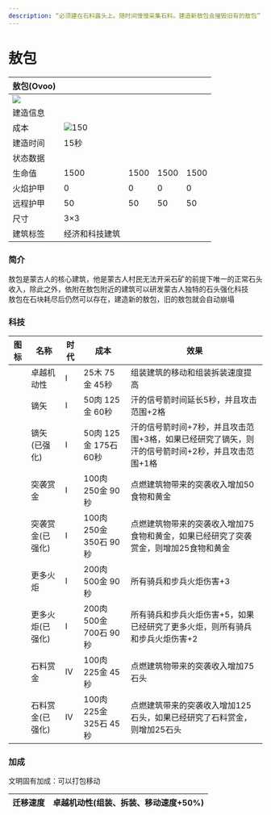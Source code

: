 ```yaml
---
description: “必须建在石料露头上。随时间慢慢采集石料。建造新敖包会摧毁旧有的敖包”
---
```


# 敖包

| 敖包(Ovoo)                                                                                                 |                                                                                                    |      |      |      |
| -------------------------------------------------------------------------------------------------------- | -------------------------------------------------------------------------------------------------- | ---- | ---- | ---- |
| ![](https://seicing-1257171891.cos.ap-nanjing.myqcloud.com/3fatcatpool/aoe4/tech/%E6%95%96%E5%8C%85.png) |                                                                                                    |      |      |      |
| 建造信息                                                                                                     |                                                                                                    |      |      |      |
| 成本                                                                                                       | ![](https://seicing-1257171891.cos.ap-nanjing.myqcloud.com/3fatcatpool/aoe4/tech/%E6%9C%A8.png)150 |      |      |      |
| 建造时间                                                                                                     | 15秒                                                                                                |      |      |      |
| 状态数据                                                                                                     |                                                                                                    |      |      |      |
| 生命值                                                                                                      | 1500                                                                                               | 1500 | 1500 | 1500 |
| 火焰护甲                                                                                                     | 0                                                                                                  | 0    | 0    | 0    |
| 远程护甲                                                                                                     | 50                                                                                                 | 50   | 50   | 50   |
| 尺寸                                                                                                       | 3×3                                                                                                |      |      |      |
| 建筑标签                                                                                                     | 经济和科技建筑                                                                                            |      |      |      |

### 简介 <a href="#jia" id="jia"></a>

敖包是蒙古人的核心建筑，他是蒙古人村民无法开采石矿的前提下唯一的正常石头收入，除此之外，依附在敖包附近的建筑可以研发蒙古人独特的石头强化科技\
敖包在石块耗尽后仍然可以存在，建造新的敖包，旧的敖包就会自动崩塌

### 科技 <a href="#sp1" id="sp1"></a>

| 图标                                                                                                                                                                 | 名称        | 时代 | 成本                 | 效果                                                   |
| ------------------------------------------------------------------------------------------------------------------------------------------------------------------ | --------- | -- | ------------------ | ---------------------------------------------------- |
| <img src="https://seicing-1257171891.cos.ap-nanjing.myqcloud.com/3fatcatpool/aoe4/tech/%E5%8D%93%E8%B6%8A%E6%9C%BA%E5%8A%A8%E6%80%A7.png" alt="" data-size="line"> | 卓越机动性     | Ⅰ  | 25木 75金 45秒        | 组装建筑的移动和组装拆装速度提高                                     |
| <img src="https://seicing-1257171891.cos.ap-nanjing.myqcloud.com/3fatcatpool/aoe4/tech/%E9%95%9D%E7%9F%A2.png" alt="" data-size="line">                            | 镝矢        | Ⅰ  | 50肉 125金 60秒       | 汗的信号箭时间延长5秒，并且攻击范围+2格                                |
| <img src="https://seicing-1257171891.cos.ap-nanjing.myqcloud.com/3fatcatpool/aoe4/tech/%E9%95%9D%E7%9F%A2.png" alt="" data-size="line">                            | 镝矢(已强化)   | Ⅰ  | 50肉 125金 175石 60秒  | 汗的信号箭时间+7秒，并且攻击范围+3格，如果已经研究了镝矢，则汗的信号箭时间+2秒，并且攻击范围+1格 |
| <img src="https://seicing-1257171891.cos.ap-nanjing.myqcloud.com/3fatcatpool/aoe4/tech/%E7%AA%81%E8%A2%AD%E8%B5%8F%E9%87%91.png" alt="" data-size="line">          | 突袭赏金      | Ⅰ  | 100肉 250金 90秒      | 点燃建筑物带来的突袭收入增加50食物和黄金                                |
| <img src="https://seicing-1257171891.cos.ap-nanjing.myqcloud.com/3fatcatpool/aoe4/tech/%E7%AA%81%E8%A2%AD%E8%B5%8F%E9%87%91.png" alt="" data-size="line">          | 突袭赏金(已强化) | Ⅰ  | 100肉 250金 350石 90秒 | 点燃建筑物带来的突袭收入增加75食物和黄金，如果已经研究了突袭赏金，则增加25食物和黄金         |
| <img src="https://seicing-1257171891.cos.ap-nanjing.myqcloud.com/3fatcatpool/aoe4/tech/%E6%9B%B4%E5%A4%9A%E7%81%AB%E7%82%AC.png" alt="" data-size="line">          | 更多火炬      | Ⅰ  | 200肉 500金 90秒      | 所有骑兵和步兵火炬伤害+3                                        |
| <img src="https://seicing-1257171891.cos.ap-nanjing.myqcloud.com/3fatcatpool/aoe4/tech/%E6%9B%B4%E5%A4%9A%E7%81%AB%E7%82%AC.png" alt="" data-size="line">          | 更多火炬(已强化) | Ⅰ  | 200肉 500金 700石 90秒 | 所有骑兵和步兵火炬伤害+5，如果已经研究了更多火炬，则所有骑兵和步兵火炬伤害+2             |
| <img src="https://seicing-1257171891.cos.ap-nanjing.myqcloud.com/3fatcatpool/aoe4/tech/%E7%9F%B3%E6%96%99%E8%B5%8F%E9%87%91.png" alt="" data-size="line">          | 石料赏金      | Ⅳ  | 100肉 225金 45秒      | 点燃建筑物带来的突袭收入增加75石头                                   |
| <img src="https://seicing-1257171891.cos.ap-nanjing.myqcloud.com/3fatcatpool/aoe4/tech/%E7%9F%B3%E6%96%99%E8%B5%8F%E9%87%91.png" alt="" data-size="line">          | 石料赏金(已强化) | Ⅳ  | 100肉 225金 325石 45秒 | 点燃建筑带来的突袭收入增加125石头，如果已经研究了石料赏金，则增加25石头               |

### 加成

文明固有加成：可以打包移动

| 迁移速度 | <img src="https://seicing-1257171891.cos.ap-nanjing.myqcloud.com/3fatcatpool/aoe4/tech/%E5%8D%93%E8%B6%8A%E6%9C%BA%E5%8A%A8%E6%80%A7.png" alt="" data-size="line">卓越机动性(组装、拆装、移动速度+50%) |
| ---- | --------------------------------------------------------------------------------------------------------------------------------------------------------------------------------------- |
